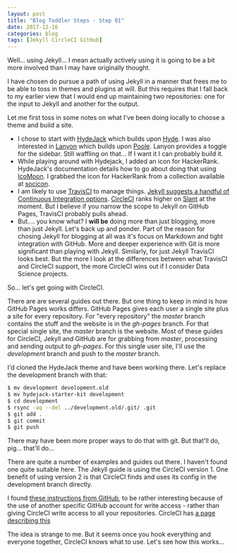 ```yaml
---
layout: post
title: "Blog Toddler Steps - Step 01"
date: 2017-12-16
categories: blog
tags: [Jekyll CircleCI GitHub]
---
```


Well... using Jekyll... I mean actually actively using it is going to be a bit more involved than I may have originally thought.

I have chosen do pursue a path of using Jekyll in a manner that frees me to be able to toss in themes and plugins at will.  But this requires that I fall back to my earlier view that I would end up maintaining two repositories: one for the input to Jekyll and another for the output.

Let me first toss in some notes on what I've been doing locally to choose a theme and build a site.

* I chose to start with [HydeJack](https://qwtel.com/hydejack/) which builds upon [Hyde](http://jekyllthemes.org/themes/hyde/).  I was also interested in [Lanyon](http://jekyllthemes.org/themes/lanyon/) which builds upon [Poole](http://getpoole.com/).  Lanyon provides a toggle for the sidebar.  Still waffling on that... If I want it I can probably build it.
* While playing around with Hydejack, I added an icon for HackerRank.  HydeJack's documentation details how to go about doing that using [IcoMoon](https://icomoon.io/app/).  I grabbed the icon for HackerRank from a collection available at [socicon](https://icomoon.io/app/).
* I am likely to use [TravisCI](https://travis-ci.org/) to manage things. [Jekyll suggests a handful of Continuous Integration options](https://jekyllrb.com/docs/continuous-integration/).  [CircleCI](https://circleci.com/) ranks higher on [Slant](https://www.slant.co/versus/625/627/~circleci_vs_travis) at the moment.  But I believe if you narrow the scope to Jekyll on GitHub Pages, TravisCI probably pulls ahead.
* But.... you know what?  I **will be** doing more than just blogging, more than just Jekyll.  Let's back up and ponder.  Part of the reason for chosing Jekyll for blogging at all was it's focus on Markdown and tight integration with GitHub.  More and deeper experience with Git is more significant than playing with Jekyll.  Similarly, for just Jekyll TravisCI looks best.  But the more I look at the differences between what TravisCI and CircleCI support, the more CircleCI wins out if I consider Data Science projects.

So... let's get going with CircleCI.

There are are several guides out there.  But one thing to keep in mind is how GitHub Pages works differs.  GitHub Pages gives each user a single site plus a site for every repository.  For "every repository" the *master* branch contains the stuff and the website is in the *gh-pages* branch.  For that special single site, the *master* branch is the website.  Most of these guides for CircleCI, Jekyll and GitHub are for grabbing from *master*, processing and sending output to *gh-pages*.  For this single user site, I'll use the *development* branch and push to the *master* branch.

I'd cloned the HydeJack theme and have been working there.  Let's replace the development branch with that:

```bash
$ mv development development.old
$ mv hydejack-starter-kit development
$ cd development
$ rsync -aq --del ../development.old/.git/ .git
$ git add .
$ git commit
$ git push
```
There may have been more proper ways to do that with git.  But that'll do, pig... that'll do...

There are quite a number of examples and guides out there.  I haven't found one quite suitable here.  The Jekyll guide is using the CircleCI version 1.  One benefit of using version 2 is that CircleCI finds and uses its config in the development branch directly.

I found [these instructions from GitHub](https://github.com/DevProgress/onboarding/wiki/Using-Circle-CI-with-Github-Pages-for-Continuous-Delivery), to be rather interesting because of the use of another specific GitHub account for write access - rather than giving CircleCI write access to all your repositories.  CircleCI has [a page describing this](https://circleci.com/docs/1.0/github-security-ssh-keys/#machine-user-keys)

The idea is strange to me.  But it seems once you hook everything and everyone together, CircleCI knows what to use.  Let's see how this works...








